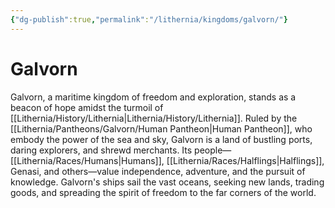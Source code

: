 ```yaml
---
{"dg-publish":true,"permalink":"/lithernia/kingdoms/galvorn/"}
---
```



# Galvorn

Galvorn, a maritime kingdom of freedom and exploration,  stands as a beacon of hope amidst the turmoil of [[Lithernia/History/Lithernia\|Lithernia/History/Lithernia]].  Ruled by the [[Lithernia/Pantheons/Galvorn/Human Pantheon\|Human Pantheon]],  who embody the power of the sea and sky,  Galvorn is a land of bustling ports,  daring explorers,  and shrewd merchants.  Its people—[[Lithernia/Races/Humans\|Humans]],  [[Lithernia/Races/Halflings\|Halflings]],  Genasi,  and others—value independence,  adventure,  and the pursuit of knowledge.  Galvorn's ships sail the vast oceans,  seeking new lands,  trading goods,  and spreading the spirit of freedom to the far corners of the world. 
